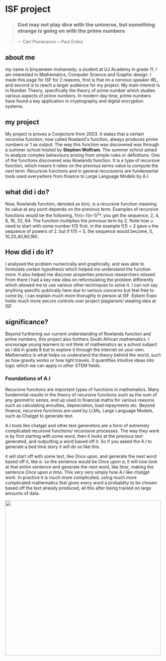 # ISF project


> ### God may not play dice with the universe, but something strange is going on with the prime numbers
> 
> -- Carl Pomerance ~ Paul Erdos

## about me
my name is binyameen mohamedy, a student at UJ Academy in grade 11. I am interested in Mathematics, Computer Science and Graphic design. I made this page for ISF for 2 reasons, first is that im a nervous speaker IRL, and second is to reach a larger audience for my project. My main interest is in Number Theory, specifically the theory of prime number which studies various aspects of prime numbers. In modern day time, prime numbers have found a key application in cryptography and digital encryption systems.

## my project
My project is proves a Conjecture from 2003. It states that a certain recursive function, now called Rowland's function, always produces prime numbers or 1 as output. The way this function was discovered was through a summer school hosted by **Stephen Wolfram**. The summer school aimed to analyze complex behaviours arising from simple rules or definitions. One of the functions discovered was Rowlands function. It is a type of recursive function, which means it relies on the previous terms value to compute the next term. Recursive functions and in general recurssions are fundemental tools used everywhere from finance to Large Language Models by A.I.

## what did i do?
Now, Rowlands function, denoted as b(n), is a recursive function meaning its value at any point depends on the previous term. Examples of recursive functions would be the following, f(n)= f(n-1)<sup>2</sup>*. you get the sequence, 2, 4, 8, 16, 32, 64. The function multiplies the previous term by 2. Note how u need to start with some number f(1) first, in the example f(1) = 2 gave u the sequence of powers of 2. but if f(1) = 5, the sequence would become, 5, 10,20,40,80,160.

## How did i do it?
I analysed the problem numerically and graphically, and was able to formulate certain hypothesis which helped me understand the function more. It also helped me discover properties previous researchers missed. From there I had a key new idea on reformulating the problem differently which allowed me to use various other techniques to solve it. I can not say anything specific publically here due to various concerns but feel free to come by, i can explain much more thorughly in person at ISF. Eskom Expo holds much more secure controls over project plagiarism/ stealing idea at ISF.

## significance?
Beyond furthering our current understanding of Rowlands function and prime numbers, this project also furthers South African mathematics. I encourage young learners to not think of mathematics as a school subject as i did in grade 8 but to explore it through the internet on your own. Mathematics is what helps us understand the theory behind the world, such as how gravity works or how light travels. It quantifies intuitive ideas into logic which we can apply in other STEM fields.   

### Foundations of A.I
Recursive functions are important types of functions in mathematics. Many fundemntal results in the theory of recursive functions such as the sum of any geometric series, end up used in financial maths for various reasons such as calculating annuities, depreciation, load repayments etc. Beyond finance, recursive functions are used by LLMs, Large Language Models, such as Chatgpt to generate text.

A.I tools like chatgpt and other text generetors are a form of extremely complicated recursive functions/ recurssive processes. The way they work is by first starting with some word, then it looks at the previous text generated, and outputting a word based off it. So if you asked the A.I to generate a bed time story it will do so like this.

it will start off with some text, like *Once upon*, and generate the next word based off it, like *a*. so the sentence would be *Once upon a*, it will now look at that entire sentence and generate the next word, like *time*, making the sentence *Once upon a time*. This very very simply how A.I like chatgpt work. In practice it is much more complicated, using much more complicated mathematics that gives every word a probablity to be chosen based off the text already produced, all this after being trained on large amounts of data.

<img src="https://miro.medium.com/v2/resize:fit:1400/0*vv8k1EwchSKpOVIJ.png" width="500px" align="center">

